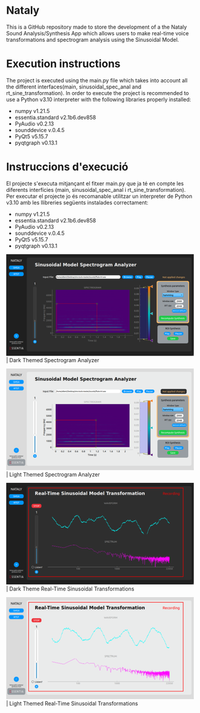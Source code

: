 # Nataly
This is a GitHub repository made to store the development of a the Nataly Sound Analysis/Synthesis App which allows users to make real-time voice transformations and spectrogram analysis using the Sinusoidal Model.

# Execution instructions

The project is executed using the main.py file which takes into account all the different interfaces(main, sinusoidal_spec_anal and rt_sine_transformation).
In order to execute the project is recommended to use a Python v3.10 interpreter with the following libraries properly installed:

- numpy v1.21.5
- essentia.standard v2.1b6.dev858
- PyAudio v0.2.13
- sounddevice v.0.4.5
- PyQt5 v5.15.7
- pyqtgraph v0.13.1


# Instruccions d'execució

El projecte s'executa mitjançant el fitxer main.py que ja té en compte les diferents interfícies (main, sinusoidal_spec_anal i rt_sine_transformation).
Per executar el projecte jo és recomanable utilitzar un interpreter de Python v3.10 amb les llibreries següents instalades correctament:

- numpy v1.21.5
- essentia.standard v2.1b6.dev858
- PyAudio v0.2.13
- sounddevice v.0.4.5
- PyQt5 v5.15.7
- pyqtgraph v0.13.1


![](documentation_images/ubuntu_dark_spec_analyzer.PNG)
| Dark Themed Spectrogram Analyzer

![](documentation_images/ubuntu_light_spec_analyzer.PNG)
| Light Themed Spectrogram Analyzer

![](documentation_images/ubuntu_dark_rt_sine_trans.PNG)
| Dark Theme Real-Time Sinusoidal Transformations

![](documentation_images/ubuntu_light_rt_sine_trans.PNG)
| Light Themed Real-Time Sinusoidal Transformations

